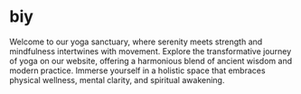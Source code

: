 # biy
Welcome to our yoga sanctuary, where serenity meets strength and mindfulness intertwines with movement. Explore the transformative journey of yoga on our website, offering a harmonious blend of ancient wisdom and modern practice. Immerse yourself in a holistic space that embraces physical wellness, mental clarity, and spiritual awakening. 
